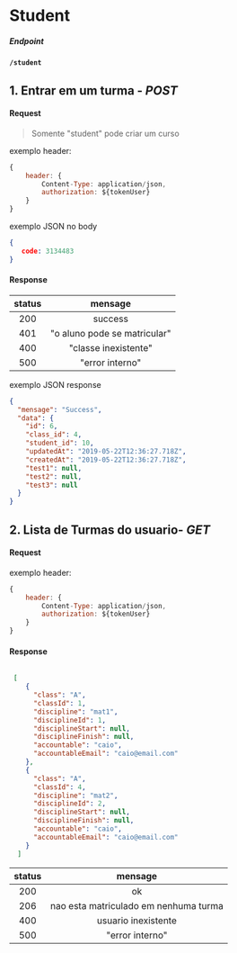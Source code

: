 # Student

##### Endpoint

**`/student`**

##  1. Entrar em um turma  - ***POST***

#### Request 

> Somente "student" pode criar um curso

exemplo header:

```javascript
{
	header: {
		Content-Type: application/json,
		authorization: ${tokenUser}
	}
}
```

exemplo JSON no body

```json
{
   code: 3134483
}
```

#### Response 


| status |           mensage            |
| :----: | :--------------------------: |
|  200   |           success            |
|  401   | "o aluno pode se matricular" |
|  400   |     "classe inexistente"     |
|  500   |       "error interno"        |

exemplo JSON response

```json
{
  "mensage": "Success",
  "data": {
    "id": 6,
    "class_id": 4,
    "student_id": 10,
    "updatedAt": "2019-05-22T12:36:27.718Z",
    "createdAt": "2019-05-22T12:36:27.718Z",
    "test1": null,
    "test2": null,
    "test3": null
  }
}
```


##  2. Lista de Turmas  do usuario- ***GET***

#### Request 

exemplo header:
```javascript
{
	header: {
		Content-Type: application/json,
		authorization: ${tokenUser}
	}
}
```

#### Response 
```json

 [
    {
      "class": "A",
      "classId": 1,
      "discipline": "mat1",
      "disciplineId": 1,
      "disciplineStart": null,
      "disciplineFinish": null,
      "accountable": "caio",
      "accountableEmail": "caio@email.com"
    },
    {
      "class": "A",
      "classId": 4,
      "discipline": "mat2",
      "disciplineId": 2,
      "disciplineStart": null,
      "disciplineFinish": null,
      "accountable": "caio",
      "accountableEmail": "caio@email.com"
    }
  ]

```


| status |                mensage                |
| :----: | :-----------------------------------: |
|  200   |                  ok                   |
|  206   | nao esta matriculado em nenhuma turma |
|  400   |          usuario inexistente          |
|  500   |            "error interno"            |